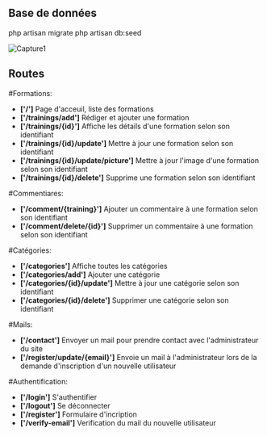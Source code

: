 
## Base de données 

php artisan migrate
php artisan db:seed

![Capture1](https://user-images.githubusercontent.com/59780119/141787582-8cef2ad2-d41d-40b1-b33f-5a5d477dcddb.PNG)

## Routes
#Formations:
- **['/']** Page d'acceuil, liste des formations
- **['/trainings/add']** Rédiger et ajouter une formation 
- **['/trainings/{id}']** Affiche les détails d'une formation selon son identifiant
- **['/trainings/{id}/update']** Mettre à jour une formation selon son identifiant
- **['/trainings/{id}/update/picture']** Mettre à jour l'image d'une formation selon son identifiant
- **['/trainings/{id}/delete']** Supprime une formation selon son identifiant

#Commentiares:
- **['/comment/{training}']** Ajouter un commentaire à une formation selon son identifiant
- **['/comment/delete/{id}']** Supprimer un commentaire à une formation selon son identifiant

#Catégories:
- **['/categories']** Affiche toutes les catégories
- **['/categories/add']** Ajouter une catégorie
- **['/categories/{id}/update']** Mettre à jour une catégorie selon son identifiant
- **['/categories/{id}/delete']** Supprimer une catégorie selon son identifiant 

#Mails:
- **['/contact']** Envoyer un mail pour prendre contact avec l'administrateur du site
- **['/register/update/{email}']** Envoie un mail à l'administrateur lors de la demande d'inscription d'un nouvelle utilisateur

#Authentification:
- **['/login']** S'authentifier
- **['/logout']** Se déconnecter
- **['/register']** Formulaire d'incription
- **['/verify-email']** Verification du mail du nouvelle utilisateur
